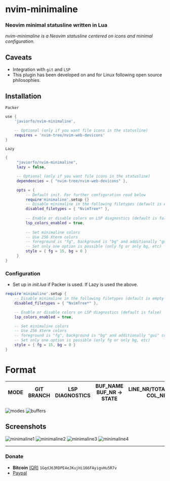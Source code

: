# nvim-minimaline
### Neovim minimal statusline written in Lua
*nvim-minimaline is a Neovim statusline centered on icons and minimal configuration.*

## Caveats
- Integration with `git` and `LSP`
- This plugin has been developed on and for Linux following open source philosophies.

## Installation
`Packer`
```lua
use {
    'javiorfo/nvim-minimaline',

    -- Optional (only if you want file icons in the statusline)
    requires = 'nvim-tree/nvim-web-devicons'
}
```
`Lazy`
```lua
{
     "javiorfo/nvim-minimaline",
     lazy = false,

     -- Optional (only if you want file icons in the statusline)
     dependencies = { "nvim-tree/nvim-web-devicons" },

     opts = {
         -- Default init. For further configuration read below
         require'minimaline'.setup {}
         -- Disable minimaline in the following filetypes (default is empty table)
         disabled_filetypes = { "NvimTree*" },
    
         -- Enable or disable colors on LSP diagnostics (default is false)
         lsp_colors_enabled = true,
    
         -- Set minimaline colors
         -- Use 256 Xterm colors
         -- foreground is "fg", background is "bg" and additionally "gui" could contain "bold", "italic" or combination "bold,italic"
         -- Set only one option is possible (only fg or only bg, etc)
         style = { fg = 15, bg = 0 }   
     }
}
```

### Configuration
- Set up in *init.lua* if Packer is used. If Lazy is used the above.
```lua
require'minimaline'.setup {
    -- Disable minimaline in the following filetypes (default is empty table)
    disabled_filetypes = { "NvimTree*" },

    -- Enable or disable colors on LSP diagnostics (default is false)
    lsp_colors_enabled = true,

    -- Set minimaline colors
    -- Use 256 Xterm colors
    -- foreground is "fg", background is "bg" and additionally "gui" could contain "bold", "italic" or combination "bold,italic"
    -- Set only one option is possible (only fg or only bg, etc)
    style = { fg = 15, bg = 0 }
}
```

# Format
| MODE | GIT BRANCH | LSP DIAGNOSTICS | BUF_NAME BUF_NR -> STATE | LINE_NR/TOTAL_LINES COL_NR | ENCODING |
| ---- | ---- | ---- | ---- | ---- | ---- |

<img src="https://github.com/javiorfo/img/blob/master/nvim-minimaline/minimaline-modes.png?raw=true" alt="modes" />
<img src="https://github.com/javiorfo/img/blob/master/nvim-minimaline/minimaline-buffers.png?raw=true" alt="buffers" />

## Screenshots
<img src="https://github.com/javiorfo/img/blob/master/nvim-minimaline/minimaline1.png?raw=true" alt="minimaline1" />

<img src="https://github.com/javiorfo/img/blob/master/nvim-minimaline/minimaline2.png?raw=true" alt="minimaline2" />

<img src="https://github.com/javiorfo/img/blob/master/nvim-minimaline/minimaline3.png?raw=true" alt="minimaline3" />

<img src="https://github.com/javiorfo/img/blob/master/nvim-minimaline/minimaline4.png?raw=true" alt="minimaline4" />

---

### Donate
- **Bitcoin** [(QR)](https://raw.githubusercontent.com/javiorfo/img/master/crypto/bitcoin.png)  `1GqdJ63RDPE4eJKujHi166FAyigvHu5R7v`
- [Paypal](https://www.paypal.com/donate/?hosted_button_id=FA7SGLSCT2H8G) 
